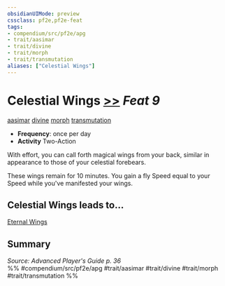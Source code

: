 ```yaml
---
obsidianUIMode: preview
cssclass: pf2e,pf2e-feat
tags:
- compendium/src/pf2e/apg
- trait/aasimar
- trait/divine
- trait/morph
- trait/transmutation
aliases: ["Celestial Wings"]
---
```

# Celestial Wings  [>>](chapter-9-playing-the-game.md#Actions "Two-Action") *Feat 9*  
[aasimar](aasimar-apg.md "Aasimar Ancestry & Heritage Trait")  [divine](divine.md "Divine Tradition Trait")  [morph](morph.md "Morph Effect Trait")  [transmutation](transmutation.md "Transmutation School Trait")  

- **Frequency**: once per day
- **Activity** Two-Action

With effort, you can call forth magical wings from your back, similar in appearance to those of your celestial forebears.

These wings remain for 10 minutes. You gain a fly Speed equal to your Speed while you've manifested your wings.

## Celestial Wings leads to...

[Eternal Wings](eternal-wings-apg.md)

## Summary

*Source: Advanced Player's Guide p. 36*  
%% #compendium/src/pf2e/apg #trait/aasimar #trait/divine #trait/morph #trait/transmutation %%